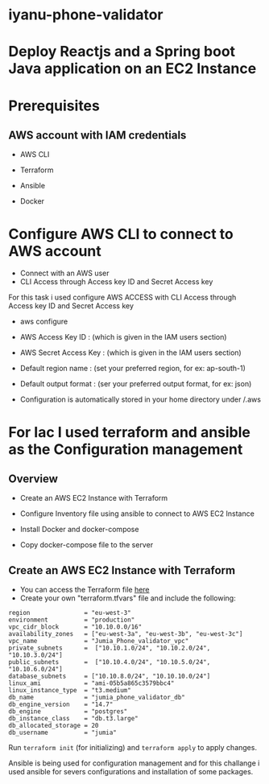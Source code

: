 # iyanu-phone-validator
# Deploy Reactjs and a Spring boot Java application on an EC2 Instance

# Prerequisites
## AWS account with IAM credentials

- AWS CLI

- Terraform

- Ansible

- Docker

# Configure AWS CLI to connect to AWS account
- Connect with an AWS user
- CLI Access through Access key ID and Secret Access key

 For this task i used configure AWS ACCESS with CLI Access through Access key ID and Secret Access key

- aws configure

- AWS Access Key ID : (which is given in the IAM users section)

- AWS Secret Access Key : (which is given in the IAM users section)

- Default region name : (set your preferred region, for ex: ap-south-1)

- Default output format : (ser your preferred output format, for ex: json)

- Configuration is automatically stored in your home directory under /.aws

# For Iac I used terraform and ansible as the Configuration management

## Overview

- Create an AWS EC2 Instance with Terraform

- Configure Inventory file using ansible to connect to AWS EC2 Instance

- Install Docker and docker-compose

- Copy docker-compose file to the server

## Create an AWS EC2 Instance with Terraform

- You can access the Terraform file [here](https://github.com/DeimosCloud/iyanu-phone-validator/tree/main/infrastructure/terraform)
- Create your own "terraform.tfvars" file and include the following:

```
region               = "eu-west-3"
environment          = "production"
vpc_cidr_block       = "10.10.0.0/16"
availability_zones   = ["eu-west-3a", "eu-west-3b", "eu-west-3c"]
vpc_name             = "Jumia_Phone_validator_vpc"
private_subnets      =  ["10.10.1.0/24", "10.10.2.0/24", "10.10.3.0/24"]
public_subnets       =  ["10.10.4.0/24", "10.10.5.0/24", "10.10.6.0/24"]
database_subnets     = ["10.10.8.0/24", "10.10.10.0/24"]
linux_ami            = "ami-05b5a865c3579bbc4"
linux_instance_type  = "t3.medium"
db_name              = "jumia_phone_validator_db"
db_engine_version    = "14.7"
db_engine            = "postgres"
db_instance_class    = "db.t3.large"
db_allocated_storage = 20
db_username          = "jumia"

```

Run `terraform init` (for initializing) and `terraform apply` to apply changes.

Ansible is being used for configuration management and for this challange i used ansible for severs configurations and installation of some packages.

